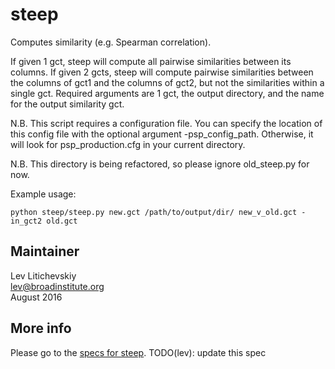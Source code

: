 steep
===========
Computes similarity (e.g. Spearman correlation).

If given 1 gct, steep will compute all pairwise similarities between its columns.
If given 2 gcts, steep will compute pairwise similarities between the columns
of gct1 and the columns of gct2, but not the similarities within a single gct.
Required arguments are 1 gct, the output directory, and the name for the
output similarity gct.

N.B. This script requires a configuration file. You can specify the location
of this config file with the optional argument -psp_config_path.
Otherwise, it will look for psp_production.cfg in your current directory.

N.B. This directory is being refactored, so please ignore old_steep.py for now.

Example usage:
```
python steep/steep.py new.gct /path/to/output/dir/ new_v_old.gct -in_gct2 old.gct
```

Maintainer
----------
Lev Litichevskiy	
lev@broadinstitute.org  
August 2016

More info
---------
Please go to the [specs for steep](https://docs.google.com/a/broadinstitute.com/document/d/10--axSFOdRAKgjSl0zIPhMcQs9bSVyEbHVPgcqCu240/edit?usp=sharing).
TODO(lev): update this spec

